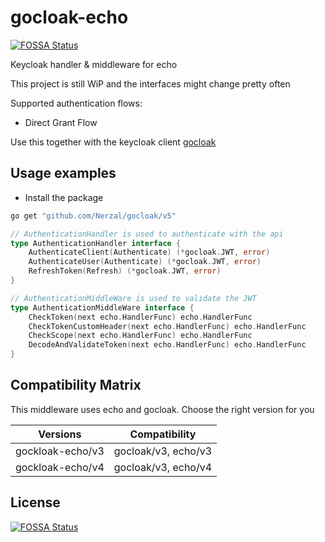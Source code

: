 # gocloak-echo
[![FOSSA Status](https://app.fossa.io/api/projects/git%2Bgithub.com%2FNerzal%2Fgocloak-echo.svg?type=shield)](https://app.fossa.io/projects/git%2Bgithub.com%2FNerzal%2Fgocloak-echo?ref=badge_shield)

Keycloak handler &amp; middleware for echo

This project is still WiP and the interfaces might change pretty often

Supported authentication flows:
 - Direct Grant Flow

Use this together with the keycloak client [gocloak](https://github.com/Nerzal/gocloak)

## Usage examples

* Install the package

```bash
go get "github.com/Nerzal/gocloak/v5"
```

```go
// AuthenticationHandler is used to authenticate with the api
type AuthenticationHandler interface {
	AuthenticateClient(Authenticate) (*gocloak.JWT, error)
	AuthenticateUser(Authenticate) (*gocloak.JWT, error)
	RefreshToken(Refresh) (*gocloak.JWT, error)
}
```

```go
// AuthenticationMiddleWare is used to validate the JWT
type AuthenticationMiddleWare interface {
	CheckToken(next echo.HandlerFunc) echo.HandlerFunc
    CheckTokenCustomHeader(next echo.HandlerFunc) echo.HandlerFunc
	CheckScope(next echo.HandlerFunc) echo.HandlerFunc
    DecodeAndValidateToken(next echo.HandlerFunc) echo.HandlerFunc
}
```

## Compatibility Matrix

This middleware uses echo and gocloak. Choose the right version for you

| Versions         | Compatibility       |
| ---------------- | ------------------- |
| gockloak-echo/v3 | gocloak/v3, echo/v3 |
| gockloak-echo/v4 | gocloak/v3, echo/v4 |

## License
[![FOSSA Status](https://app.fossa.io/api/projects/git%2Bgithub.com%2FNerzal%2Fgocloak-echo.svg?type=large)](https://app.fossa.io/projects/git%2Bgithub.com%2FNerzal%2Fgocloak-echo?ref=badge_large)